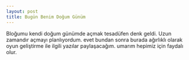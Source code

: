 ```yaml
---
layout: post
title: Bugün Benim Doğum Günüm
---
```


Bloğumu kendi doğum günümde açmak tesadüfen denk geldi. Uzun zamandır açmayı planlıyordum.
evet bundan sonra burada ağırlıklı olarak oyun geliştirme ile ilgili yazılar paylaşacağım.
umarım hepimiz için faydalı olur.
